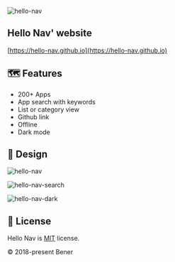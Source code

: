 ![hello-nav](https://socialify.git.ci/heroor/hello-nav/image?description=1&descriptionEditable=A%20navigation%20for%20developer&font=Raleway&logo=https%3A%2F%2Fgithub.com%2Fhello-nav%2Fhello-nav%2Fblob%2Fmaster%2Fpublic%2Ffavicon%2Ffavicon-512.png%3Fraw%3Dtrue&pattern=Plus&theme=Light)

## Hello Nav' website

[https://hello-nav.github.io](https://hello-nav.github.io)

## 🗺 Features

- 200+ Apps
- App search with keywords
- List or category view
- Github link
- Offline
- Dark mode

## 🎨 Design

![hello-nav](https://raw.githubusercontent.com/hello-nav/hello-nav/master/doc/images/hello-nav.png)

![hello-nav-search](https://raw.githubusercontent.com/hello-nav/hello-nav/master/doc/images/hello-nav-search.png)

![hello-nav-dark](https://github.com/hello-nav/hello-nav/raw/master/doc/images/hello-nav-dark.png)

## 📄 License

Hello Nav is [MIT](https://github.com/hello-nav/hello-nav/blob/master/LICENSE) license.

© 2018-present Bener
